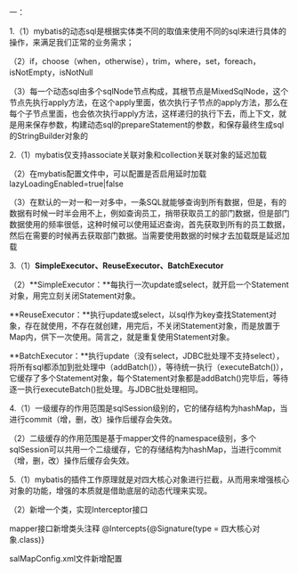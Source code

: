 一：

1.（1）mybatis的动态sql是根据实体类不同的取值来使用不同的sql来进行具体的操作，来满足我们正常的业务需求；

（2）if，choose（when，otherwise），trim，where，set，foreach，isNotEmpty，isNotNull

（3）每一个动态sql由多个sqlNode节点构成，其根节点是MixedSqlNode，这个节点先执行apply方法，在这个apply里面，依次执行子节点的apply方法，那么在每个子节点里面，也会依次执行apply方法，这样递归的执行下去，而上下文，就是用来保存参数，构建动态sql的prepareStatement的参数，和保存最终生成sql的StringBuilder对象的

2.（1）mybatis仅支持associate关联对象和collection关联对象的延迟加载

（2）在mybatis配置文件中，可以配置是否启用延时加载 lazyLoadingEnabled=true|false

（3）在默认的一对一和一对多中，一条SQL就能够查询到所有数据，但是，有的数据有时候一时半会用不上，例如查询员工，捎带获取员工的部门数据，但是部门数据使用的频率很低，这种时候可以使用延迟查询，首先获取到所有的员工数据，然后在需要的时候再去获取部门数据。当需要使用数据的时候才去加载既是延迟加载

3.（1）**SimpleExecutor、ReuseExecutor、BatchExecutor**

（2）**SimpleExecutor：**每执行一次update或select，就开启一个Statement对象，用完立刻关闭Statement对象。

**ReuseExecutor：**执行update或select，以sql作为key查找Statement对象，存在就使用，不存在就创建，用完后，不关闭Statement对象，而是放置于Map内，供下一次使用。简言之，就是重复使用Statement对象。

**BatchExecutor：**执行update（没有select，JDBC批处理不支持select），将所有sql都添加到批处理中（addBatch()），等待统一执行（executeBatch()），它缓存了多个Statement对象，每个Statement对象都是addBatch()完毕后，等待逐一执行executeBatch()批处理。与JDBC批处理相同。

4.（1）一级缓存的作用范围是sqlSession级别的，它的储存结构为hashMap，当进行commit（增，删，改）操作后缓存会失效。

（2）二级缓存的作用范围是基于mapper文件的namespace级别，多个sqlSession可以共用一个二级缓存，它的存储结构为hashMap，当进行commit（增，删，改）操作后缓存会失效。

5.（1）mybatis的插件工作原理就是对四大核心对象进行拦截，从而用来增强核心对象的功能，增强的本质就是借助底层的动态代理来实现。

（2）新增一个类，实现Interceptor接口 

mapper接口新增类头注释 @Intercepts{@Signature(type = 四大核心对象.class)}

salMapConfig.xml文件新增配置<plugins><plugin></plugin></plugins>